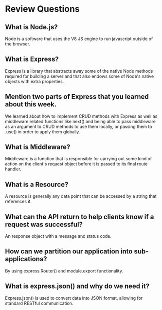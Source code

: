 # Review Questions

## What is Node.js?
Node is a software that uses the V8 JS engine to run javascript outside of the browser. 
## What is Express?
Express is a library that abstracts away some of the native Node methods required for building a server and that also endows some of Node's native objects with extra properties. 
## Mention two parts of Express that you learned about this week.
We learned about how to implement CRUD methods with Express as well as middleware related functions like next() and being able to pass middleware as an argument to CRUD methods to use them locally, or passing them to .use() in order to apply them globally.
## What is Middleware?
Middleware is a function that is responsible for carrying out some kind of action on the client's request object before it is passed to its final route handler.  
## What is a Resource?
A resource is generally any data point that can be accessed by a string that references it. 
## What can the API return to help clients know if a request was successful?
An response object with a message and status code. 
## How can we partition our application into sub-applications?
By using express.Router() and module.export functionality. 
## What is express.json() and why do we need it?
Express.json() is used to convert data into JSON format, allowing for standard RESTful communication. 



  
